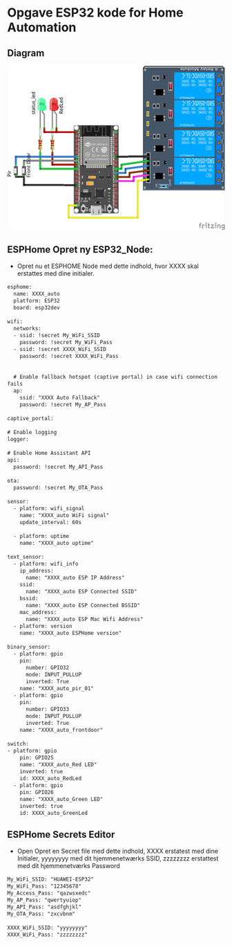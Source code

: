 # Opgave ESP32 kode for Home Automation 
## Diagram  
![ESP32-Kontakt](/Opgaver/ESP32_Kode/Images/ESP32-Kontakt_Relay_bb.png) 

## ESPHome Opret ny ESP32_Node:
* Opret nu et ESPHOME Node med dette indhold, hvor XXXX skal erstattes med dine initialer.

```
esphome:
  name: XXXX_auto
  platform: ESP32
  board: esp32dev

wifi:
  networks:
  - ssid: !secret My_WiFi_SSID
    password: !secret My_WiFi_Pass
  - ssid: !secret XXXX_WiFi_SSID
    password: !secret XXXX_WiFi_Pass


  # Enable fallback hotspot (captive portal) in case wifi connection fails
  ap:
    ssid: "XXXX Auto Fallback"
    password: !secret My_AP_Pass

captive_portal:

# Enable logging
logger:

# Enable Home Assistant API
api:
  password: !secret My_API_Pass

ota:
  password: !secret My_OTA_Pass

sensor:
  - platform: wifi_signal
    name: "XXXX_auto WiFi signal"
    update_interval: 60s

  - platform: uptime
    name: "XXXX_auto uptime"

text_sensor:
  - platform: wifi_info
    ip_address:
      name: "XXXX_auto ESP IP Address"
    ssid:
      name: "XXXX_auto ESP Connected SSID"
    bssid:
      name: "XXXX_auto ESP Connected BSSID"
    mac_address:
      name: "XXXX_auto ESP Mac Wifi Address"
  - platform: version
    name: "XXXX_auto ESPHome version"

binary_sensor:
  - platform: gpio
    pin:
      number: GPIO32
      mode: INPUT_PULLUP
      inverted: True
    name: "XXXX_auto_pir_01"
  - platform: gpio
    pin:
      number: GPIO33
      mode: INPUT_PULLUP
      inverted: True
    name: "XXXX_auto_frontdoor"

switch:
- platform: gpio
    pin: GPIO25
    name: "XXXX_auto_Red LED"
    inverted: true
    id: XXXX_auto_RedLed
  - platform: gpio
    pin: GPIO26
    name: "XXXX_auto_Green LED"
    inverted: true
    id: XXXX_auto_GreenLed
```
## ESPHome Secrets Editor
* Open Opret en Secret file med dette indhold, XXXX erstatest med dine Initialer, yyyyyyyy med dit hjemmenetwærks SSID, zzzzzzzz erstattest med dit hjemmenetværks Password
```
My_WiFi_SSID: "HUAWEI-ESP32"
My_WiFi_Pass: "12345678"
My_Access_Pass: "qazwsxedc"
My_AP_Pass: "qwertyuiop"
My_API_Pass: "asdfghjkl"
My_OTA_Pass: "zxcvbnm"

XXXX_WiFi_SSID: "yyyyyyyy"
XXXX_WiFi_Pass: "zzzzzzzz"
```
